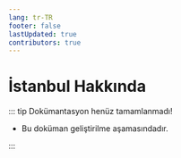 ```yaml
---
lang: tr-TR
footer: false
lastUpdated: true
contributors: true
---
```


# İstanbul Hakkında

::: tip Dokümantasyon henüz tamamlanmadı!

- Bu doküman geliştirilme aşamasındadır.

:::